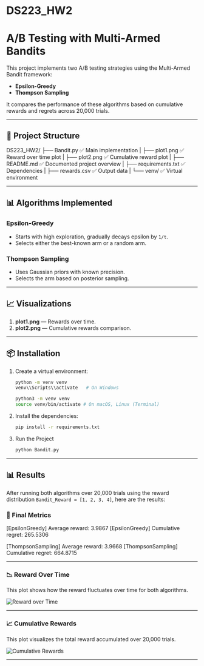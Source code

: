 # DS223_HW2
# A/B Testing with Multi-Armed Bandits

This project implements two A/B testing strategies using the Multi-Armed Bandit framework:

- **Epsilon-Greedy**
- **Thompson Sampling**

It compares the performance of these algorithms based on cumulative rewards and regrets across 20,000 trials.

---

## 📁 Project Structure

DS223_HW2/
├── Bandit.py             ✅ Main implementation
|
├── plot1.png             ✅ Reward over time plot
|
├── plot2.png             ✅ Cumulative reward plot
|
├── README.md             ✅ Documented project overview
|
├── requirements.txt      ✅ Dependencies
|
├── rewards.csv           ✅ Output data
|
└── venv/                 ✅ Virtual environment 

---

## 📊 Algorithms Implemented

### Epsilon-Greedy
- Starts with high exploration, gradually decays epsilon by `1/t`.
- Selects either the best-known arm or a random arm.

### Thompson Sampling
- Uses Gaussian priors with known precision.
- Selects the arm based on posterior sampling.

---

## 📈 Visualizations

1. **plot1.png** — Rewards over time.
2. **plot2.png** — Cumulative rewards comparison.

---

## 📦 Installation

1. Create a virtual environment:
   ```bash
   python -m venv venv
   venv\\Scripts\\activate   # On Windows
   ```

   ```bash
   python3 -m venv venv
   source venv/bin/activate # On macOS, Linux (Terminal)
   ```

2. Install the dependencies:

   ```bash
   pip install -r requirements.txt


3. Run the Project

   ```bash
   python Bandit.py 


---

## 📊 Results

After running both algorithms over 20,000 trials using the reward distribution `Bandit_Reward = [1, 2, 3, 4]`, here are the results:

### 🔢 Final Metrics

[EpsilonGreedy] Average reward: 3.9867 [EpsilonGreedy] Cumulative regret: 265.5306

[ThompsonSampling] Average reward: 3.9668 [ThompsonSampling] Cumulative regret: 664.8715

---

### 📉 Reward Over Time

This plot shows how the reward fluctuates over time for both algorithms.

![Reward over Time](plot1.png)

---

### 📈 Cumulative Rewards

This plot visualizes the total reward accumulated over 20,000 trials.

![Cumulative Rewards](plot2.png)

---
